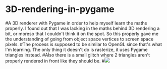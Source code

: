 # 3D-rendering-in-pygame
#A 3D renderer with Pygame in order to help myself learn the maths properly. I found out that I was lacking in the maths behind 3D rendering a bit, or moreso that I couldn't think it on the spot. So this properly gave me the understanding of going from object space vertices to screen space pixels.
#The process is supposed to be similar to OpenGL since that's what I'm learning. The only thing it doesn't do is rasterize, it uses Pygame triangles instead.
#Also there is a small glitch where 2 triangles aren't properly rendered in front like they should be.
#![](http://i.imgur.com/DgmDK0t.gif)
